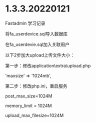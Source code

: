 # 1.3.3.20220121
Fastadmin 学习记录

将fa_userdevice.sql导入数据库

在fa_userdevie.sql加入关联用户

以下2步加大upload上传文件大小：

第一步：修改application\extra\upload.php

 'maxsize'   => '1024mb',
 
第二步：修改php.ini，重启服务

post_max_size=1024M

memory_limit = 1024M

upload_max_filesize=1024M

